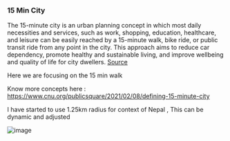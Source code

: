 ### 15 Min City

The 15-minute city  is an urban planning concept in which most daily necessities and services, such as work, shopping, education, healthcare, and leisure can be easily reached by a 15-minute walk, bike ride, or public transit ride from any point in the city. This approach aims to reduce car dependency, promote healthy and sustainable living, and improve wellbeing and quality of life for city dwellers. [Source](https://en.wikipedia.org/wiki/15-minute_city) 

Here we are focusing on the 15 min walk 

Know more concepts here : https://www.cnu.org/publicsquare/2021/02/08/defining-15-minute-city 

I have started to use 1.25km radius for context of Nepal , This can be dynamic and adjusted 

![image](https://github.com/user-attachments/assets/6a077024-0f85-445d-88e1-6ac4ef9b01e7)
